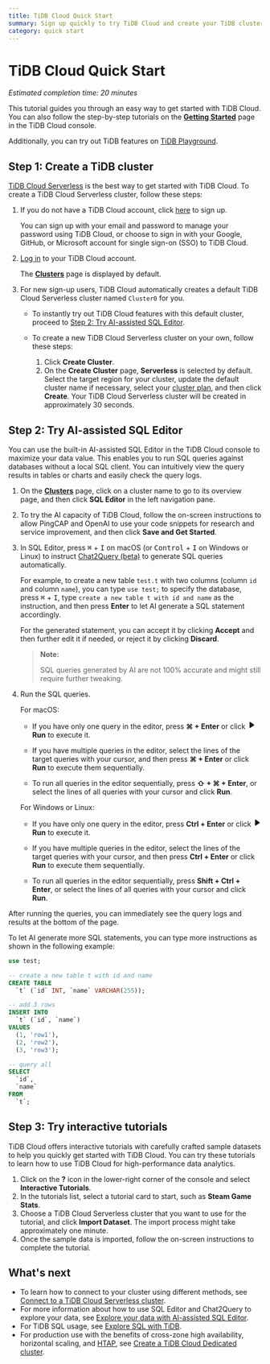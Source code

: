 ```yaml
---
title: TiDB Cloud Quick Start
summary: Sign up quickly to try TiDB Cloud and create your TiDB cluster.
category: quick start
---
```


# TiDB Cloud Quick Start

*Estimated completion time: 20 minutes*

This tutorial guides you through an easy way to get started with TiDB Cloud. You can also follow the step-by-step tutorials on the [**Getting Started**](https://tidbcloud.com/console/getting-started) page in the TiDB Cloud console.

Additionally, you can try out TiDB features on [TiDB Playground](https://play.tidbcloud.com/?utm_source=docs&utm_medium=tidb_cloud_quick_start).

## Step 1: Create a TiDB cluster

[TiDB Cloud Serverless](/tidb-cloud/select-cluster-tier.md#tidb-cloud-serverless) is the best way to get started with TiDB Cloud. To create a TiDB Cloud Serverless cluster, follow these steps:

1. If you do not have a TiDB Cloud account, click [here](https://tidbcloud.com/free-trial) to sign up.

    You can sign up with your email and password to manage your password using TiDB Cloud, or choose to sign in with your Google, GitHub, or Microsoft account for single sign-on (SSO) to TiDB Cloud.

2. [Log in](https://tidbcloud.com/) to your TiDB Cloud account.

    The [**Clusters**](https://tidbcloud.com/console/clusters) page is displayed by default.

3. For new sign-up users, TiDB Cloud automatically creates a default TiDB Cloud Serverless cluster named `Cluster0` for you.

    - To instantly try out TiDB Cloud features with this default cluster, proceed to [Step 2: Try AI-assisted SQL Editor](#step-2-try-ai-assisted-sql-editor).
    - To create a new TiDB Cloud Serverless cluster on your own, follow these steps:

        1. Click **Create Cluster**.
        2. On the **Create Cluster** page, **Serverless** is selected by default. Select the target region for your cluster, update the default cluster name if necessary, select your [cluster plan](/tidb-cloud/select-cluster-tier.md#cluster-plans), and then click **Create**. Your TiDB Cloud Serverless cluster will be created in approximately 30 seconds.

## Step 2: Try AI-assisted SQL Editor

You can use the built-in AI-assisted SQL Editor in the TiDB Cloud console to maximize your data value. This enables you to run SQL queries against databases without a local SQL client. You can intuitively view the query results in tables or charts and easily check the query logs.

1. On the [**Clusters**](https://tidbcloud.com/console/clusters) page, click on a cluster name to go to its overview page, and then click **SQL Editor** in the left navigation pane.

2. To try the AI capacity of TiDB Cloud, follow the on-screen instructions to allow PingCAP and OpenAI to use your code snippets for research and service improvement, and then click **Save and Get Started**.

3. In SQL Editor, press <kbd>⌘</kbd> + <kbd>I</kbd> on macOS (or <kbd>Control</kbd> + <kbd>I</kbd> on Windows or Linux) to instruct [Chat2Query (beta)](/tidb-cloud/tidb-cloud-glossary.md#chat2query) to generate SQL queries automatically.

    For example, to create a new table `test.t` with two columns (column `id` and column `name`), you can type `use test;` to specify the database, press <kbd>⌘</kbd> + <kbd>I</kbd>, type `create a new table t with id and name` as the instruction, and then press **Enter** to let AI generate a SQL statement accordingly. 
    
    For the generated statement, you can accept it by clicking **Accept** and then further edit it if needed, or reject it by clicking **Discard**.

    > **Note:**
    >
    > SQL queries generated by AI are not 100% accurate and might still require further tweaking.

4. Run the SQL queries.

    <SimpleTab>
    <div label="macOS">

    For macOS:

    - If you have only one query in the editor, press **⌘ + Enter** or click <svg width="1rem" height="1rem" viewBox="0 0 24 24" fill="none" xmlns="http://www.w3.org/2000/svg"><path d="M6.70001 20.7756C6.01949 20.3926 6.00029 19.5259 6.00034 19.0422L6.00034 12.1205L6 5.33028C6 4.75247 6.00052 3.92317 6.38613 3.44138C6.83044 2.88625 7.62614 2.98501 7.95335 3.05489C8.05144 3.07584 8.14194 3.12086 8.22438 3.17798L19.2865 10.8426C19.2955 10.8489 19.304 10.8549 19.3126 10.8617C19.4069 10.9362 20 11.4314 20 12.1205C20 12.7913 19.438 13.2784 19.3212 13.3725C19.307 13.3839 19.2983 13.3902 19.2831 13.4002C18.8096 13.7133 8.57995 20.4771 8.10002 20.7756C7.60871 21.0812 7.22013 21.0683 6.70001 20.7756Z" fill="currentColor"></path></svg>**Run** to execute it.

    - If you have multiple queries in the editor, select the lines of the target queries with your cursor, and then press **⌘ + Enter** or click **Run** to execute them sequentially.

    - To run all queries in the editor sequentially, press **⇧ + ⌘ + Enter**, or select the lines of all queries with your cursor and click **Run**.

    </div>

    <div label="Windows/Linux">

    For Windows or Linux:

    - If you have only one query in the editor, press **Ctrl + Enter** or click <svg width="1rem" height="1rem" viewBox="0 0 24 24" fill="none" xmlns="http://www.w3.org/2000/svg"><path d="M6.70001 20.7756C6.01949 20.3926 6.00029 19.5259 6.00034 19.0422L6.00034 12.1205L6 5.33028C6 4.75247 6.00052 3.92317 6.38613 3.44138C6.83044 2.88625 7.62614 2.98501 7.95335 3.05489C8.05144 3.07584 8.14194 3.12086 8.22438 3.17798L19.2865 10.8426C19.2955 10.8489 19.304 10.8549 19.3126 10.8617C19.4069 10.9362 20 11.4314 20 12.1205C20 12.7913 19.438 13.2784 19.3212 13.3725C19.307 13.3839 19.2983 13.3902 19.2831 13.4002C18.8096 13.7133 8.57995 20.4771 8.10002 20.7756C7.60871 21.0812 7.22013 21.0683 6.70001 20.7756Z" fill="currentColor"></path></svg>**Run** to execute it.

    - If you have multiple queries in the editor, select the lines of the target queries with your cursor, and then press **Ctrl + Enter** or click **Run** to execute them sequentially.

    - To run all queries in the editor sequentially, press **Shift + Ctrl + Enter**, or select the lines of all queries with your cursor and click **Run**.

    </div>
    </SimpleTab>

After running the queries, you can immediately see the query logs and results at the bottom of the page. 

To let AI generate more SQL statements, you can type more instructions as shown in the following example:

```sql
use test;

-- create a new table t with id and name 
CREATE TABLE
  `t` (`id` INT, `name` VARCHAR(255));

-- add 3 rows 
INSERT INTO
  `t` (`id`, `name`)
VALUES
  (1, 'row1'),
  (2, 'row2'),
  (3, 'row3');

-- query all
SELECT
  `id`,
  `name`
FROM
  `t`;
```

## Step 3: Try interactive tutorials

TiDB Cloud offers interactive tutorials with carefully crafted sample datasets to help you quickly get started with TiDB Cloud. You can try these tutorials to learn how to use TiDB Cloud for high-performance data analytics.

1. Click on the **?** icon in the lower-right corner of the console and select **Interactive Tutorials**.
2. In the tutorials list, select a tutorial card to start, such as **Steam Game Stats**.
3. Choose a TiDB Cloud Serverless cluster that you want to use for the tutorial, and click **Import Dataset**. The import process might take approximately one minute.
4. Once the sample data is imported, follow the on-screen instructions to complete the tutorial.

## What's next

- To learn how to connect to your cluster using different methods, see [Connect to a TiDB Cloud Serverless cluster](https://docs.pingcap.com/tidbcloud/connect-to-tidb-cluster-serverless).
- For more information about how to use SQL Editor and Chat2Query to explore your data, see [Explore your data with AI-assisted SQL Editor](https://docs.pingcap.com/tidbcloud/explore-data-with-chat2query).
- For TiDB SQL usage, see [Explore SQL with TiDB](https://docs.pingcap.com/tidbcloud/basic-sql-operations).
- For production use with the benefits of cross-zone high availability, horizontal scaling, and [HTAP](https://en.wikipedia.org/wiki/Hybrid_transactional/analytical_processing), see [Create a TiDB Cloud Dedicated cluster](https://docs.pingcap.com/tidbcloud/create-tidb-cluster).
